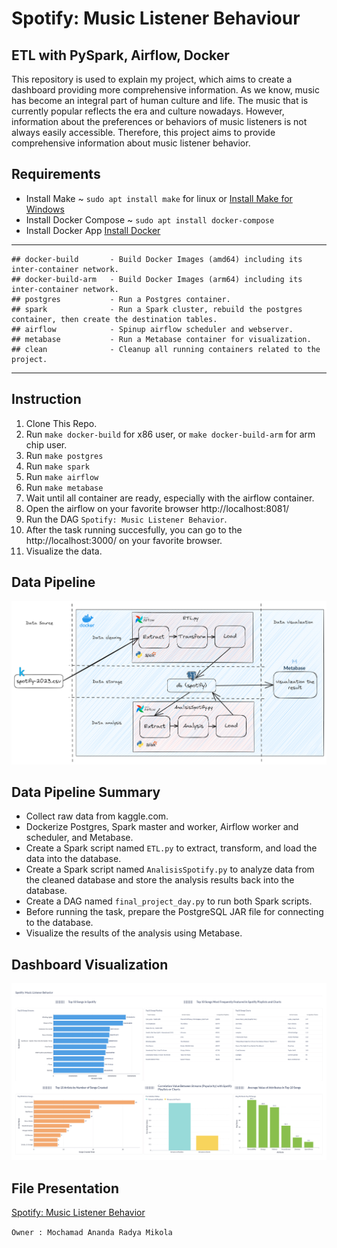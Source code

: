 # Spotify: Music Listener Behaviour
## ETL with PySpark, Airflow, Docker

This repository is used to explain my project, which aims to create a dashboard providing more comprehensive information. As we know, music has become an integral part of human culture and life. The music that is currently popular reflects the era and culture nowadays. However, information about the preferences or behaviors of music listeners is not always easily accessible. Therefore, this project aims to provide comprehensive information about music listener behavior.

## Requirements
- Install Make ~ `sudo apt install make` for linux or [Install Make for Windows](https://gnuwin32.sourceforge.net/packages/make.htm)
- Install Docker Compose ~ `sudo apt install docker-compose`
- Install Docker App [Install Docker](https://docs.docker.com/engine/install/)

---
```
## docker-build	      - Build Docker Images (amd64) including its inter-container network.
## docker-build-arm   - Build Docker Images (arm64) including its inter-container network.
## postgres           - Run a Postgres container.
## spark              - Run a Spark cluster, rebuild the postgres container, then create the destination tables.
## airflow            - Spinup airflow scheduler and webserver.
## metabase           - Run a Metabase container for visualization.
## clean              - Cleanup all running containers related to the project.
```
---

## Instruction
1. Clone This Repo.
2. Run `make docker-build` for x86 user, or `make docker-build-arm` for arm chip user.
3. Run `make postgres`
4. Run `make spark`
5. Run `make airflow`
6. Run `make metabase`
7. Wait until all container are ready, especially with the airflow container.
8. Open the airflow on your favorite browser http://localhost:8081/
9. Run the DAG `Spotify: Music Listener Behavior`.
10. After the task running succesfully, you can go to the http://localhost:3000/ on your favorite browser.
11. Visualize the data.

## Data Pipeline
![Data Pipeline](https://github.com/RadyaMikola22/final-project-DE/blob/7874afb84984e56eb6bc45afc1f5f7784c6f12ef/Design%20Data%20Pipeline%20(Metabase).png)
## Data Pipeline Summary
- Collect raw data from kaggle.com.
- Dockerize Postgres, Spark master and worker, Airflow worker and scheduler, and Metabase.
- Create a Spark script named `ETL.py` to extract, transform, and load the data into the database.
- Create a Spark script named `AnalisisSpotify.py` to analyze data from the cleaned database and store the analysis results back into the database.
- Create a DAG named `final_project_day.py` to run both Spark scripts.
- Before running the task, prepare the PostgreSQL JAR file for connecting to the database.
- Visualize the results of the analysis using Metabase.

## Dashboard Visualization
![Dashboard](https://github.com/RadyaMikola22/final-project-DE/blob/7b959b817e3650aa622b3eb86581af075368d608/Spotify%20Music%20Listener%20Behavior.jpg)

## File Presentation
[Spotify: Music Listener Behavior](https://www.canva.com/design/DAFx2UoDeAM/y01IcQ7w_Ue8kIQVwrDdYQ/view?utm_content=DAFx2UoDeAM&utm_campaign=designshare&utm_medium=link&utm_source=editor)

`Owner : Mochamad Ananda Radya Mikola`
